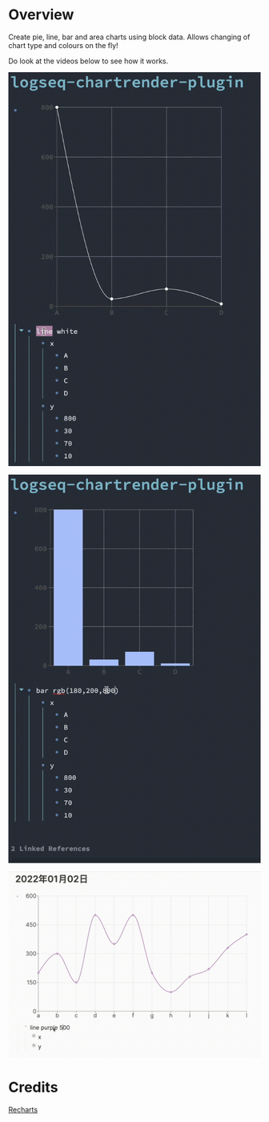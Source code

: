 # Overview

Create pie, line, bar and area charts using block data. Allows changing of chart type and colours on the fly!

Do look at the videos below to see how it works.

![](/screenshots/demo.gif)

![](/screenshots/demo2.gif)

![](/screenshots/demo3.gif)

# Credits

[Recharts](https://recharts.org/en-US/)
